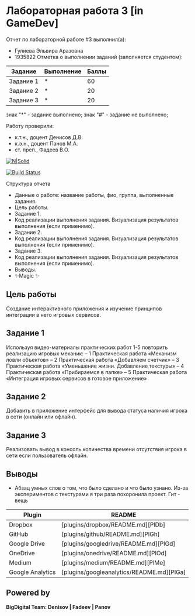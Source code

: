# Лабораторная работа 3 [in GameDev]
Отчет по лабораторной работе #3 выполнил(а):
- Гулиева Эльвира Аразовна
- 1935822
Отметка о выполнении заданий (заполняется студентом):

| Задание | Выполнение | Баллы |
| ------ | ------ | ------ |
| Задание 1 | * | 60 |
| Задание 2 | * | 20 |
| Задание 3 | * | 20 |

знак "*" - задание выполнено; знак "#" - задание не выполнено;

Работу проверили:
- к.т.н., доцент Денисов Д.В.
- к.э.н., доцент Панов М.А.
- ст. преп., Фадеев В.О.

[![N|Solid](https://cldup.com/dTxpPi9lDf.thumb.png)](https://nodesource.com/products/nsolid)

[![Build Status](https://travis-ci.org/joemccann/dillinger.svg?branch=master)](https://travis-ci.org/joemccann/dillinger)

Структура отчета

- Данные о работе: название работы, фио, группа, выполненные задания.
- Цель работы.
- Задание 1.
- Код реализации выполнения задания. Визуализация результатов выполнения (если применимо).
- Задание 2.
- Код реализации выполнения задания. Визуализация результатов выполнения (если применимо).
- Задание 3.
- Код реализации выполнения задания. Визуализация результатов выполнения (если применимо).
- Выводы.
- ✨Magic ✨

## Цель работы
Cоздание интерактивного приложения и изучение принципов интеграции в него игровых сервисов.

## Задание 1
Используя видео-материалы практических работ 1-5 повторить реализацию
игровых механик:
– 1 Практическая работа «Механизм ловли объектов»
– 2 Практическая работа «Добавляем счетчик»
– 3 Практическая работа «Уменьшение жизни. Добавление текстуры»
– 4 Практическая работа «Прибираемся в папке»
– 5 Практическая работа «Интеграция игровых сервисов в готовое
приложение»



## Задание 2
Добавить в приложение интерфейс для вывода статуса наличия игрока в сети (онлайн или офлайн).








## Задание 3
Реализовать вывод в консоль количества времени отсутствия игрока в сети если пользователь офлайн.







## Выводы
- Абзац умных слов о том, что было сделано и что было узнано.
Из-за экспериментов с текстурами я три раза похоронила проект. Гит - вещь

| Plugin | README |
| ------ | ------ |
| Dropbox | [plugins/dropbox/README.md][PlDb] |
| GitHub | [plugins/github/README.md][PlGh] |
| Google Drive | [plugins/googledrive/README.md][PlGd] |
| OneDrive | [plugins/onedrive/README.md][PlOd] |
| Medium | [plugins/medium/README.md][PlMe] |
| Google Analytics | [plugins/googleanalytics/README.md][PlGa] |

## Powered by

**BigDigital Team: Denisov | Fadeev | Panov**
